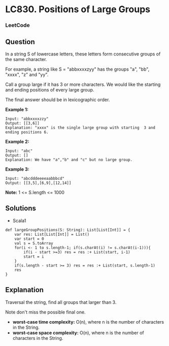 # LC830. Positions of Large Groups

### LeetCode

## Question

In a string S of lowercase letters, these letters form consecutive groups of the same character.

For example, a string like S = "abbxxxxzyy" has the groups "a", "bb", "xxxx", "z" and "yy".

Call a group large if it has 3 or more characters.  We would like the starting and ending positions of every large group.

The final answer should be in lexicographic order.

**Example 1:**
```
Input: "abbxxxxzzy"
Output: [[3,6]]
Explanation: "xxxx" is the single large group with starting  3 and ending positions 6.
```

**Example 2:**
```
Input: "abc"
Output: []
Explanation: We have "a","b" and "c" but no large group.
```

**Example 3:**
```
Input: "abcdddeeeeaabbbcd"
Output: [[3,5],[6,9],[12,14]]
```

**Note:**  1 <= S.length <= 1000

## Solutions

* Scala1
```
def largeGroupPositions(S: String): List[List[Int]] = {
    var res: List[List[Int]] = List()
    var start = 0
    val s = S.toArray
    for(i <- 1 to s.length-1; if(s.charAt(i) != s.charAt(i-1))){
        if(i - start >=3) res = res :+ List(start, i-1)
        start = i
    }
    if(s.length - start >= 3) res = res :+ List(start, s.length-1)
    res
}
```

## Explanation

Traversal the string, find all groups that larger than 3. 

Note don't miss the possible final one.

* **worst-case time complexity:** O(n), where n is the number of characters in the String.
* **worst-case space complexity:** O(n), where n is the number of characters in the String.

